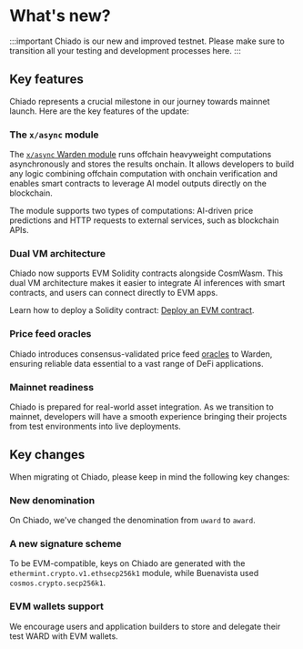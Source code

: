 ﻿---
sidebar_position: 1.5
---

# What's new?

:::important
Chiado is our new and improved testnet. Please make sure to transition all your testing and development processes here.
:::

## Key features

Chiado represents a crucial milestone in our journey towards mainnet launch. Here are the key features of the update:

### The `x/async` module

The [`x/async` Warden module](/learn/warden-protocol-modules/x-async) runs offchain heavyweight computations asynchronously and stores the results onchain. It allows developers to build any logic combining offchain computation with onchain verification and enables smart contracts to leverage AI model outputs directly on the blockchain.

The module supports two types of computations: AI-driven price predictions and HTTP requests to external services, such as blockchain APIs.

### Dual VM architecture

Chiado now supports EVM Solidity contracts alongside CosmWasm. This dual VM architecture makes it easier to integrate AI inferences with smart contracts, and users can connect directly to EVM apps.

Learn how to deploy a Solidity contract: [Deploy an EVM contract](/build-an-app/deploy-smart-contracts-on-warden/deploy-an-evm-contract).

### Price feed oracles
Chiado introduces consensus-validated price feed [oracles](/learn/oracle-services) to Warden, ensuring reliable data essential to a vast range of DeFi applications.

### Mainnet readiness
Chiado is prepared for real-world asset integration. As we transition to mainnet, developers will have a smooth experience bringing their projects from test environments into live deployments.

## Key changes

When migrating ot Chiado, please keep in mind the following key changes:

### New denomination

On Chiado, we've changed the denomination from `uward` to `award`.

### A new signature scheme

To be EVM-compatible, keys on Chiado are generated with the `ethermint.crypto.v1.ethsecp256k1` module, while Buenavista used `cosmos.crypto.secp256k1`.

### EVM wallets support

We encourage users and application builders to store and delegate their test WARD with EVM wallets.
